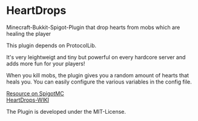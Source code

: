 # HeartDrops
Minecraft-Bukkit-Spigot-Plugin that drop hearts from mobs which are healing the player

This plugin depends on ProtocolLib.

It's very leightweigt and tiny but powerful on every hardcore server and adds more fun for your players!

When you kill mobs, the plugin gives you a random amount of hearts that heals you.
You can easily configure the various variables in the config file.

<a href="https://www.spigotmc.org/resources/heartdrops.18958/">Resource on SpigotMC</a><br>
<a href="https://github.com/X00LA/HeartDrops/wiki">HeartDrops-WIKI</a>

The Plugin is developed under the MIT-License.
